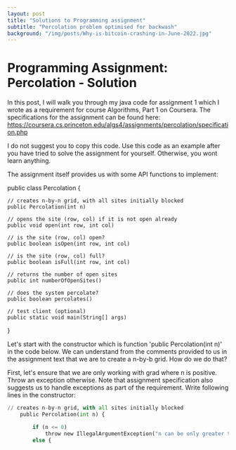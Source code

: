 ```yaml
---
layout: post
title: "Solutions to Programming assignment"
subtitle: "Percolation problem optimised for backwash"
background: "/img/posts/Why-is-bitcoin-crashing-in-June-2022.jpg"
---
```


# Programming Assignment: Percolation - Solution

In this post, I will walk you through my java code for assignment 1 which I wrote as a requirement for course Algorithms, Part 1 on Coursera. The specifications for the assignment can be found here: https://coursera.cs.princeton.edu/algs4/assignments/percolation/specification.php

I do not suggest you to copy this code. Use this code as an example after you have tried to solve the assignment for yourself. Otherwise, you wont learn anything.

The assignment itself provides us with some API functions to implement:

public class Percolation {

    // creates n-by-n grid, with all sites initially blocked
    public Percolation(int n)

    // opens the site (row, col) if it is not open already
    public void open(int row, int col)

    // is the site (row, col) open?
    public boolean isOpen(int row, int col)

    // is the site (row, col) full?
    public boolean isFull(int row, int col)

    // returns the number of open sites
    public int numberOfOpenSites()

    // does the system percolate?
    public boolean percolates()

    // test client (optional)
    public static void main(String[] args)

}

Let's start with the constructor which is function 'public Percolation(int n)' in the code below. We can understand from the comments provided to us in the assignment text that we are to create a n-by-b grid. How do we do that?

First, let's ensure that we are only working with grad where n is positive. Throw an exception otherwise. Note that assignment specification also suggests us to handle exceptions as part of the requirement. Write following lines in the constructor:

```python
// creates n-by-n grid, with all sites initially blocked
    public Percolation(int n) {

        if (n <= 0)
            throw new IllegalArgumentException("n can be only greater than 0");
        else {
```

```python

```

```python

```

```python

```

```python

```

```python

```

```python

```
